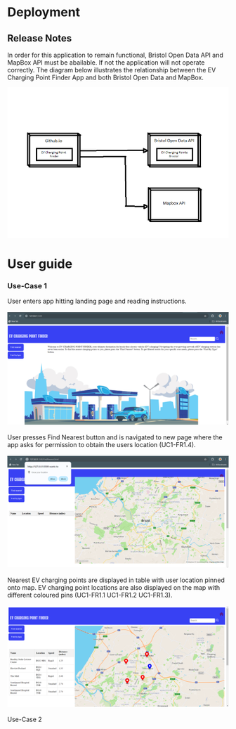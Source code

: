 # Deployment

## Release Notes
In order for this application to remain functional, Bristol Open Data API and MapBox API must be abailable. If not the application will not operate correctly. The diagram below illustrates the relationship between the EV Charging Point Finder App and both Bristol Open Data and MapBox.

![Insert Deployment diagram here](images/Boxes.png)

# User guide

### Use-Case 1

User enters app hitting landing page and reading instructions. <br>
<br>
![Insert screenshots here](images/Landing.png)<br>
<br>
User presses Find Nearest button and is navigated to new page where the app asks for permission to obtain the users location (UC1-FR1.4).<br>
<br>
![Insert screenshots here](images/Geolocation.png)<br>
<br>
Nearest EV charging points are displayed in table with user location pinned onto map. EV charging point locations are also displayed on the map with different coloured pins (UC1-FR1.1 UC1-FR1.2 UC1-FR1.3).<br>
<br>
![Insert screenshots here](images/UC.png)<br>
<br>
Use-Case 2
